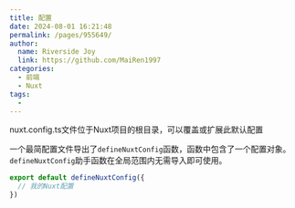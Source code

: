 ```yaml
---
title: 配置
date: 2024-08-01 16:21:48
permalink: /pages/955649/
author:
  name: Riverside Joy
  link: https://github.com/MaiRen1997
categories:
  - 前端
  - Nuxt
tags:
  - 
---
```

nuxt.config.ts文件位于Nuxt项目的根目录，可以覆盖或扩展此默认配置

一个最简配置文件导出了`defineNuxtConfig`函数，函数中包含了一个配置对象。`defineNuxtConfig`助手函数在全局范围内无需导入即可使用。

```js
export default defineNuxtConfig({
  // 我的Nuxt配置
})
```

